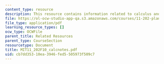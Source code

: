 ```yaml
---
content_type: resource
description: This resource contains information related to calculus and gasoline sales.
file: https://ol-ocw-studio-app-qa.s3.amazonaws.com/courses/11-202-planning-economics-fall-2010/cb7dd35310ea3946fed5505973f509c7_MIT11_202F10_calcnotes.pdf
file_type: application/pdf
learning_resource_types: []
ocw_type: OCWFile
parent_title: Related Resources
parent_type: CourseSection
resourcetype: Document
title: MIT11_202F10_calcnotes.pdf
uid: cb7dd353-10ea-3946-fed5-505973f509c7
---
```

